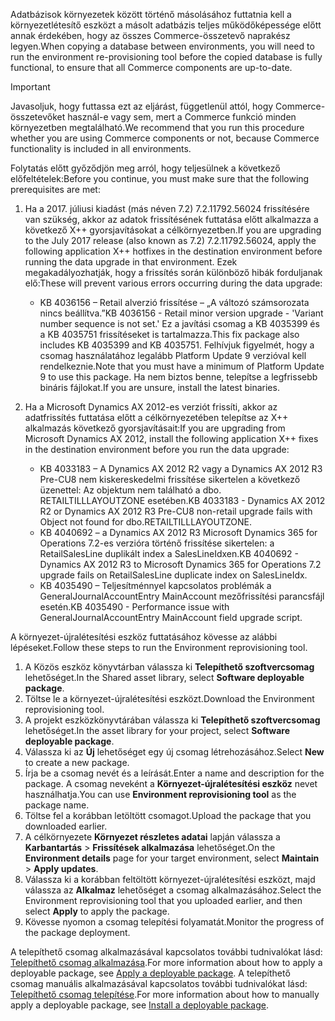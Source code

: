 <span data-ttu-id="1aa30-101">Adatbázisok környezetek között történő másolásához futtatnia kell a környezetlétesítő eszközt a másolt adatbázis teljes működőképessége előtt annak érdekében, hogy az összes Commerce-összetevő naprakész legyen.</span><span class="sxs-lookup"><span data-stu-id="1aa30-101">When copying a database between environments, you will need to run the environment re-provisioning tool before the copied database is fully functional, to ensure that all Commerce components are up-to-date.</span></span>

> [!IMPORTANT]
> <span data-ttu-id="1aa30-102">Javasoljuk, hogy futtassa ezt az eljárást, függetlenül attól, hogy Commerce-összetevőket használ-e vagy sem, mert a Commerce funkció minden környezetben megtalálható.</span><span class="sxs-lookup"><span data-stu-id="1aa30-102">We recommend that you run this procedure whether you are using Commerce components or not, because Commerce functionality is included in all environments.</span></span> 

<span data-ttu-id="1aa30-103">Folytatás előtt győződjön meg arról, hogy teljesülnek a következő előfeltételek:</span><span class="sxs-lookup"><span data-stu-id="1aa30-103">Before you continue, you must make sure that the following prerequisites are met:</span></span>
1. <span data-ttu-id="1aa30-104">Ha a 2017. júliusi kiadást (más néven 7.2) 7.2.11792.56024 frissítésére van szükség, akkor az adatok frissítésének futtatása előtt alkalmazza a következő X++ gyorsjavításokat a célkörnyezetben.</span><span class="sxs-lookup"><span data-stu-id="1aa30-104">If you are upgrading to the July 2017 release (also known as 7.2) 7.2.11792.56024, apply the following application X++ hotfixes in the destination environment before running the data upgrade in that environment.</span></span> <span data-ttu-id="1aa30-105">Ezek megakadályozhatják, hogy a frissítés során különböző hibák forduljanak elő:</span><span class="sxs-lookup"><span data-stu-id="1aa30-105">These will prevent various errors occurring during the data upgrade:</span></span>

    - <span data-ttu-id="1aa30-106">KB 4036156 – Retail alverzió frissítése – „A változó számsorozata nincs beállítva.”</span><span class="sxs-lookup"><span data-stu-id="1aa30-106">KB 4036156 - Retail minor version upgrade - 'Variant number sequence is not set.'</span></span> <span data-ttu-id="1aa30-107">Ez a javítási csomag a KB 4035399 és a KB 4035751 frissítéseket is tartalmazza.</span><span class="sxs-lookup"><span data-stu-id="1aa30-107">This fix package also includes KB 4035399 and KB 4035751.</span></span> <span data-ttu-id="1aa30-108">Felhívjuk figyelmét, hogy a csomag használatához legalább Platform Update 9 verzióval kell rendelkeznie.</span><span class="sxs-lookup"><span data-stu-id="1aa30-108">Note that you must have a minimum of Platform Update 9 to use this package.</span></span> <span data-ttu-id="1aa30-109">Ha nem biztos benne, telepítse a legfrissebb bináris fájlokat.</span><span class="sxs-lookup"><span data-stu-id="1aa30-109">If you are unsure, install the latest binaries.</span></span>
    
2. <span data-ttu-id="1aa30-110">Ha a Microsoft Dynamics AX 2012-es verziót frissíti, akkor az adatfrissítés futtatása előtt a célkörnyezetében telepítse az X++ alkalmazás következő gyorsjavításait:</span><span class="sxs-lookup"><span data-stu-id="1aa30-110">If you are upgrading from Microsoft Dynamics AX 2012, install the following application X++ fixes in the destination environment before you run the data upgrade:</span></span>
    - <span data-ttu-id="1aa30-111">KB 4033183 – A Dynamics AX 2012 R2 vagy a Dynamics AX 2012 R3 Pre-CU8 nem kiskereskedelmi frissítése sikertelen a következő üzenettel: Az objektum nem található a dbo. RETAILTILLLAYOUTZONE esetében.</span><span class="sxs-lookup"><span data-stu-id="1aa30-111">KB 4033183 - Dynamics AX 2012 R2 or Dynamics AX 2012 R3 Pre-CU8 non-retail upgrade fails with Object not found for dbo.RETAILTILLLAYOUTZONE.</span></span>
    - <span data-ttu-id="1aa30-112">KB 4040692 – a Dynamics AX 2012 R3 Microsoft Dynamics 365 for Operations 7.2-es verzióra történő frissítése sikertelen: a RetailSalesLine duplikált index a SalesLineIdxen.</span><span class="sxs-lookup"><span data-stu-id="1aa30-112">KB 4040692 - Dynamics AX 2012 R3 to Microsoft Dynamics 365 for Operations 7.2 upgrade fails on RetailSalesLine duplicate index on SalesLineIdx.</span></span>
    - <span data-ttu-id="1aa30-113">KB 4035490 – Teljesítménnyel kapcsolatos problémák a GeneralJournalAccountEntry MainAccount mezőfrissítési parancsfájl esetén.</span><span class="sxs-lookup"><span data-stu-id="1aa30-113">KB 4035490 - Performance issue with GeneralJournalAccountEntry MainAccount field upgrade script.</span></span>


<span data-ttu-id="1aa30-114">A környezet-újralétesítési eszköz futtatásához kövesse az alábbi lépéseket.</span><span class="sxs-lookup"><span data-stu-id="1aa30-114">Follow these steps to run the Environment reprovisioning tool.</span></span>

1. <span data-ttu-id="1aa30-115">A Közös eszköz könyvtárban válassza ki **Telepíthető szoftvercsomag** lehetőséget.</span><span class="sxs-lookup"><span data-stu-id="1aa30-115">In the Shared asset library, select **Software deployable package**.</span></span>
2. <span data-ttu-id="1aa30-116">Töltse le a környezet-újralétesítési eszközt.</span><span class="sxs-lookup"><span data-stu-id="1aa30-116">Download the Environment reprovisioning tool.</span></span>
3. <span data-ttu-id="1aa30-117">A projekt eszközkönyvtárában válassza ki **Telepíthető szoftvercsomag** lehetőséget.</span><span class="sxs-lookup"><span data-stu-id="1aa30-117">In the asset library for your project, select **Software deployable package**.</span></span>
4. <span data-ttu-id="1aa30-118">Válassza ki az **Új** lehetőséget egy új csomag létrehozásához.</span><span class="sxs-lookup"><span data-stu-id="1aa30-118">Select **New** to create a new package.</span></span>
5. <span data-ttu-id="1aa30-119">Írja be a csomag nevét és a leírását.</span><span class="sxs-lookup"><span data-stu-id="1aa30-119">Enter a name and description for the package.</span></span> <span data-ttu-id="1aa30-120">A csomag neveként a **Környezet-újralétesítési eszköz** nevet használhatja.</span><span class="sxs-lookup"><span data-stu-id="1aa30-120">You can use **Environment reprovisioning tool** as the package name.</span></span>
6. <span data-ttu-id="1aa30-121">Töltse fel a korábban letöltött csomagot.</span><span class="sxs-lookup"><span data-stu-id="1aa30-121">Upload the package that you downloaded earlier.</span></span>
7. <span data-ttu-id="1aa30-122">A célkörnyezete **Környezet részletes adatai** lapján válassza a **Karbantartás** > **Frissítések alkalmazása** lehetőséget.</span><span class="sxs-lookup"><span data-stu-id="1aa30-122">On the **Environment details** page for your target environment, select **Maintain** > **Apply updates**.</span></span>
8. <span data-ttu-id="1aa30-123">Válassza ki a korábban feltöltött környezet-újralétesítési eszközt, majd válassza az **Alkalmaz** lehetőséget a csomag alkalmazásához.</span><span class="sxs-lookup"><span data-stu-id="1aa30-123">Select the Environment reprovisioning tool that you uploaded earlier, and then select **Apply** to apply the package.</span></span>
9. <span data-ttu-id="1aa30-124">Kövesse nyomon a csomag telepítési folyamatát.</span><span class="sxs-lookup"><span data-stu-id="1aa30-124">Monitor the progress of the package deployment.</span></span> 

<span data-ttu-id="1aa30-125">A telepíthető csomag alkalmazásával kapcsolatos további tudnivalókat lásd: [Telepíthető csomag alkalmazása](../deployment/create-apply-deployable-package.md).</span><span class="sxs-lookup"><span data-stu-id="1aa30-125">For more information about how to apply a deployable package, see [Apply a deployable package](../deployment/create-apply-deployable-package.md).</span></span> <span data-ttu-id="1aa30-126">A telepíthető csomag manuális alkalmazásával kapcsolatos további tudnivalókat lásd: [Telepíthető csomag telepítése](../deployment/install-deployable-package.md).</span><span class="sxs-lookup"><span data-stu-id="1aa30-126">For more information about how to manually apply a deployable package, see [Install a deployable package](../deployment/install-deployable-package.md).</span></span>
